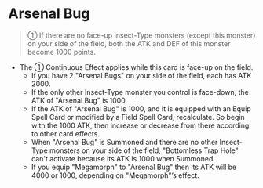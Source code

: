 # Arsenal Bug

> ① If there are no face-up Insect-Type monsters (except this monster) on your side of the field, both the ATK and DEF of this monster become 1000 points.

*   The ① Continuous Effect applies while this card is face-up on the field.
    *   If you have 2 "Arsenal Bugs" on your side of the field, each has ATK 2000.
    *   If the only other Insect-Type monster you control is face-down, the ATK of "Arsenal Bug" is 1000.
    *   If the ATK of "Arsenal Bug" is 1000, and it is equipped with an Equip Spell Card or modified by a Field Spell Card, recalculate. So begin with the 1000 ATK, then increase or decrease from there according to other card effects.
    *   When "Arsenal Bug" is Summoned and there are no other Insect-Type monsters on your side of the field, "Bottomless Trap Hole" can't activate because its ATK is 1000 when Summoned.
    *   If you equip "Megamorph" to "Arsenal Bug" then its ATK will be 4000 or 1000, depending on "Megamorph"’s effect.
